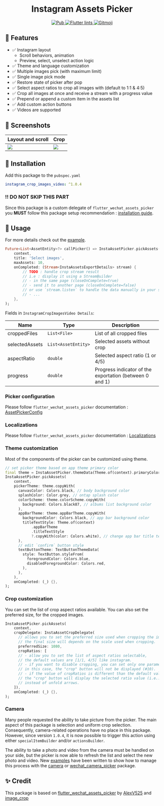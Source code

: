 <p align="center">
  <h1 align="center">Instagram Assets Picker</h1>
</p>

<p align="center">
  <a href="https://pub.dev/packages/insta_assets_picker">
    <img src="https://img.shields.io/pub/v/insta_assets_picker.svg" alt="Pub">
  </a>
  <a href="https://pub.dev/packages/flutter_lints">
    <img src="https://img.shields.io/badge/style-flutter__lints-40c4ff.svg" alt="Flutter lints"/>
  </a>
  <a href="https://gitmoji.dev">
		<img src="https://img.shields.io/badge/gitmoji-%20😜%20😍-FFDD67.svg" alt="Gitmoji">
	</a>
</p>



## 🚀 Features

- ✅ Instagram layout
    - Scroll behaviors, animation
    - Preview, select, unselect action logic
- ✅ Theme and language customization
- ✅ Multiple images pick (with maximum limit)
- ✅ Single image pick mode
- ✅ Restore state of picker after pop
- ✅ Select aspect ratios to crop all images with (default to 1:1 & 4:5)
- ✅ Crop all images at once and receive a stream with a progress value
- ✅ Prepend or append a custom item in the assets list
- ✅ Add custom action buttons
- ✅ Videos are supported

## 📸 Screenshots

| Layout and scroll                   | Crop                                     |
| ----------------------------------- | ---------------------------------------- |
| ![](https://raw.githubusercontent.com/LeGoffMael/insta_assets_picker/main/example/screenshots/scroll.webp) | ![](https://raw.githubusercontent.com/LeGoffMael/insta_assets_picker/main/example/screenshots/crop-export.webp) |

## 📖 Installation

Add this package to the `pubspec.yaml`

```yaml
instagram_crop_images_video: ^1.0.4
```

### ‼️ DO NOT SKIP THIS PART

Since this package is a custom delegate of `flutter_wechat_assets_picker` you **MUST** follow this package setup recommendation : [installation guide](https://pub.dev/packages/wechat_assets_picker#preparing-for-use-).

## 👀 Usage

For more details check out the [example](https://github.com/savitashukla/instagram_crop_images_video/blob/main/example/lib/main.dart).

```dart
Future<List<AssetEntity>?> callPicker() => InstaAssetPicker.pickAssets(
    context,
    title: 'Select images',
    maxAssets: 10,
    onCompleted: (Stream<InstaAssetsExportDetails> stream) {
        // TODO : handle crop stream result
        // i.e : display it using a StreamBuilder
        // - in the same page (closeOnComplete=true)
        // - send it to another page (closeOnComplete=false)
        // or use `stream.listen` to handle the data manually in your state manager
        // - ...
    },
);
```

Fields in `InstagramCropImagesVideo Details`:

| Name           | Type                | Description                                             |
| -------------- | ------------------- | ------------------------------------------------------- |
| croppedFiles   | `List<File>`        | List of all cropped files                               |
| selectedAssets | `List<AssetEntity>` | Selected assets without crop                            |
| aspectRatio    | `double`            | Selected aspect ratio (1 or 4/5)                        |
| progress       | `double`            | Progress indicator of the exportation (between 0 and 1) |


### Picker configuration

Please follow `flutter_wechat_assets_picker` documentation : [AssetPickerConfig](https://pub.dev/packages/wechat_assets_picker#usage-)

### Localizations

Please follow `flutter_wechat_assets_picker` documentation : [Localizations](https://pub.dev/packages/wechat_assets_picker#localizations)

### Theme customization

Most of the components of the picker can be customized using theme.

```dart
// set picker theme based on app theme primary color
final theme = InstaAssetPicker.themeData(Theme.of(context).primaryColor);
InstaAssetPicker.pickAssets(
    context,
    pickerTheme: theme.copyWith(
      canvasColor: Colors.black, // body background color
      splashColor: Color.grey, // ontap splash color
      colorScheme: theme.colorScheme.copyWith(
        background: Colors.black87, // albums list background color
      ),
      appBarTheme: theme.appBarTheme.copyWith(
        backgroundColor: Colors.black, // app bar background color
        titleTextStyle: Theme.of(context)
            .appBarTheme
            .titleTextStyle
            ?.copyWith(color: Colors.white), // change app bar title text style to be like app theme
      ),
      // edit `confirm` button style
      textButtonTheme: TextButtonThemeData(
        style: TextButton.styleFrom(
          foregroundColor: Colors.blue,
          disabledForegroundColor: Colors.red,
        ),
      ),
    ),
    onCompleted: (_) {},
);
```

### Crop customization

You can set the list of crop aspect ratios available.
You can also set the preferred size, for the cropped images.

```dart
InstaAssetPicker.pickAssets(
    context,
    cropDelegate: InstaAssetCropDelegate(
      // allows you to set the preferred size used when cropping the image.
      // the final size will depends on the scale used when cropping.
      preferredSize: 1080,
      cropRatios: [
      // - allow you to set the list of aspect ratios selectable,
      // the default values are [1/1, 4/5] like instagram.
      // - if you want to disable cropping, you can set only one parameter,
      // in this case, the "crop" button will not be displayed (#10).
      // - if the value of cropRatios is different than the default value,
      // the "crop" button will display the selected ratio value (i.e.: 1:1)
      // instead of unfold arrows.
    ]),
    onCompleted: (_) {},
);
```

### Camera

Many people requested the ability to take picture from the picker.
The main aspect of this package is selection and uniform crop selection.
Consequently, camera-related operations have no place in this package.
However, since version `1.0.4`, it is now possible to trigger this action using either `specialItemBuilder` and/or `actionsBuilder`.

The ability to take a photo and video from the camera must be handled on your side, but the picker is now able to refresh the list and select the new photo and video.
New [examples](https://github.com/savitashukla/instagram_crop_images_video/blob/main/example/lib/pages/camera/camera_picker.dart) have been written to show how to manage this process with the [camera](https://pub.dev/packages/camera) or [wechat_camera_picker](https://pub.dev/packages/wechat_camera_picker) package.

## ✨ Credit

This package is based on [flutter_wechat_assets_picker](https://pub.dev/packages/wechat_assets_picker) by [AlexV525](https://github.com/AlexV525) and [image_crop](https://pub.dev/packages/image_crop) 
